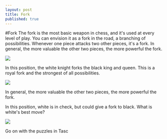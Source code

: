 ```yaml
---
layout: post
title: Fork
published: true
---
```


#Fork
The fork is the most basic weapon in chess, and it's used at every level of play. You can envision it as a fork in the road, a branching of possibilities. Whenever one piece attacks two other pieces, it's a fork. In general, the more valuable the other two pieces, the more powerful the fork.



![](https://lh3.googleusercontent.com/-kJmizil_P40/VEO61HhWBWI/AAAAAAAAAVQ/ZBAC9aG9Trw/w515-h517-no/fork1.png)



In this position, the white knight forks the black king and queen. This is a royal fork and the strongest of all possibilities. 



![](https://lh4.googleusercontent.com/-ACASKztZA08/VEO61V6tOhI/AAAAAAAAAVU/p34H7f28uDs/w517-h518-no/fork2.png)


In general, the more valuable the other two pieces, the more powerful the fork.


In this position, white is in check, but could give a fork to black. What is white's best move?

![](https://lh4.googleusercontent.com/-P1KUfud8fTY/VEO61Mb30tI/AAAAAAAAAVM/KTRT_1lNLC8/w520-h517-no/fork3.png)

Go on with the puzzles in Tasc


